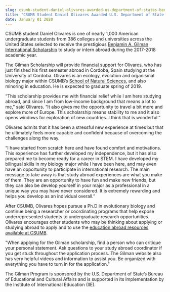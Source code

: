 ```yaml
---
slug: csumb-student-daniel-olivares-awarded-us-department-of-states-benjamin-a-gilman-international-scholarship-to-study-abroad-
title: "CSUMB Student Daniel Olivares Awarded U.S. Department of State’s Benjamin A. Gilman International Scholarship to Study Abroad "
date: January 01 2020
---
```


<p>CSUMB student Daniel Olivares is one of nearly 1,000 American undergraduate students from 386 colleges and universities across the United States selected to receive the prestigious <a href="https://exchanges.state.gov/us/program/benjamin-gilman-international-scholarship-program">Benjamin A. Gilman International Scholarship</a> to study or intern abroad during the 2017-2018 academic year.<b></b></p><p>The Gilman Scholarship will provide financial support for Olivares, who has just finished his first semester abroad in Cordoba, Spain studying at the University of Cordoba. Olivares is an ecology, evolution and organismal biology major within CSUMB’s <a href="https://csumb.edu/naturalsciences">School of Natural Sciences</a>, and also minoring in education. He is expected to graduate spring of 2019.</p><p>“This scholarship provides me with financial relief while I am here studying abroad, and since I am from low-income background that means a lot to me,” said Olivares. “It also gives me the opportunity to travel a bit more and explore more of Europe. This scholarship means stability to me and it also opens windows for exploration of new countries. I think that is wonderful.”</p><p>Olivares admits that it has been a stressful new experience at times but that he ultimately feels more capable and confident because of overcoming the challenges along the way.</p><p>“I have started from scratch here and have found comfort and motivations. This experience has further developed my independence, but it has also prepared me to become ready for a career in STEM. I have developed my bilingual skills in my biology major while I have been here, and may even have an opportunity to participate in international research. The main message to take away is that study abroad experiences are what you make of them. They are an opportunity to have fun and make new friends, but they can also be develop yourself in your major as a professional in a unique way you may have never considered. It is extremely rewarding and helps you develop as an individual overall.”</p><p>After CSUMB, Olivares hopes pursue a Ph.D in evolutionary biology and continue being a researcher or coordinating programs that help expose underrepresented students to undergraduate research opportunities. Olivares encourages other students who may be thinking about applying or studying abroad to apply and to use the <a href="https://csumb.edu/educationabroad/scholarships">education abroad resources available at CSUMB</a>.</p><p>"When applying for the Gilman scholarship, find a person who can critique your personal statement. Ask questions to your study abroad coordinator if you get stuck
throughout the application process. The Gilman website also has very helpful videos and
information to assist you. Be organized with everything you have to turn in for
the application." </p><p>The Gilman Program is sponsored by the U.S. Department of State’s Bureau of Educational and Cultural Affairs and is supported in its implementation by the Institute of International Education (IIE). <i></i></p>
